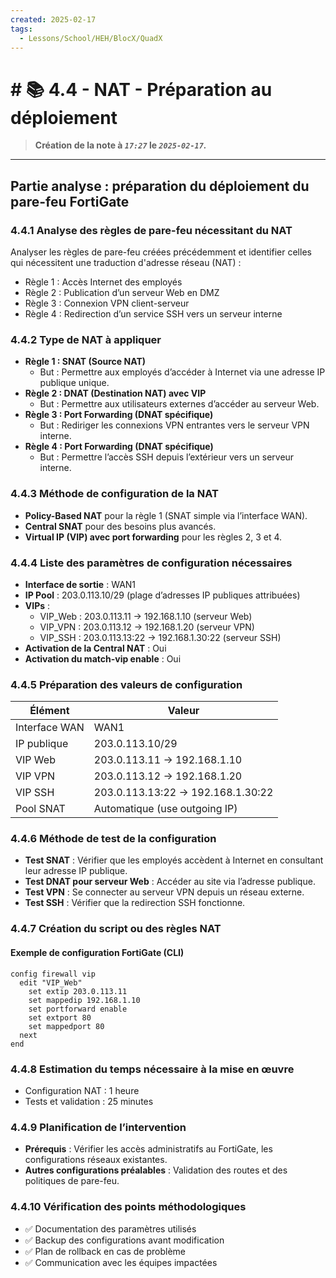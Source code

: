 ```yaml
---
created: 2025-02-17
tags:
  - Lessons/School/HEH/BlocX/QuadX
---
```


# # 📚  4.4 - NAT - Préparation au déploiement
> **Création de la note à *`17:27`* le *`2025-02-17`.***
---

## **Partie analyse : préparation du déploiement du pare-feu FortiGate**

### **4.4.1 Analyse des règles de pare-feu nécessitant du NAT**

Analyser les règles de pare-feu créées précédemment et identifier celles qui nécessitent une traduction d'adresse réseau (NAT) :

- Règle 1 : Accès Internet des employés
- Règle 2 : Publication d’un serveur Web en DMZ
- Règle 3 : Connexion VPN client-serveur
- Règle 4 : Redirection d’un service SSH vers un serveur interne

### **4.4.2 Type de NAT à appliquer**

- **Règle 1 : SNAT (Source NAT)**
    - But : Permettre aux employés d’accéder à Internet via une adresse IP publique unique.
- **Règle 2 : DNAT (Destination NAT) avec VIP**
    - But : Permettre aux utilisateurs externes d’accéder au serveur Web.
- **Règle 3 : Port Forwarding (DNAT spécifique)**
    - But : Rediriger les connexions VPN entrantes vers le serveur VPN interne.
- **Règle 4 : Port Forwarding (DNAT spécifique)**
    - But : Permettre l’accès SSH depuis l’extérieur vers un serveur interne.

### **4.4.3 Méthode de configuration de la NAT**

- **Policy-Based NAT** pour la règle 1 (SNAT simple via l’interface WAN).
- **Central SNAT** pour des besoins plus avancés.
- **Virtual IP (VIP) avec port forwarding** pour les règles 2, 3 et 4.

### **4.4.4 Liste des paramètres de configuration nécessaires**

- **Interface de sortie** : WAN1
- **IP Pool** : 203.0.113.10/29 (plage d’adresses IP publiques attribuées)
- **VIPs** :
    - VIP_Web : 203.0.113.11 → 192.168.1.10 (serveur Web)
    - VIP_VPN : 203.0.113.12 → 192.168.1.20 (serveur VPN)
    - VIP_SSH : 203.0.113.13:22 → 192.168.1.30:22 (serveur SSH)
- **Activation de la Central NAT** : Oui
- **Activation du match-vip enable** : Oui

### **4.4.5 Préparation des valeurs de configuration**

|Élément|Valeur|
|---|---|
|Interface WAN|WAN1|
|IP publique|203.0.113.10/29|
|VIP Web|203.0.113.11 → 192.168.1.10|
|VIP VPN|203.0.113.12 → 192.168.1.20|
|VIP SSH|203.0.113.13:22 → 192.168.1.30:22|
|Pool SNAT|Automatique (use outgoing IP)|

### **4.4.6 Méthode de test de la configuration**

- **Test SNAT** : Vérifier que les employés accèdent à Internet en consultant leur adresse IP publique.
- **Test DNAT pour serveur Web** : Accéder au site via l’adresse publique.
- **Test VPN** : Se connecter au serveur VPN depuis un réseau externe.
- **Test SSH** : Vérifier que la redirection SSH fonctionne.

### **4.4.7 Création du script ou des règles NAT**

#### **Exemple de configuration FortiGate (CLI)**

```shell
config firewall vip
  edit "VIP_Web"
    set extip 203.0.113.11
    set mappedip 192.168.1.10
    set portforward enable
    set extport 80
    set mappedport 80
  next
end
```

### **4.4.8 Estimation du temps nécessaire à la mise en œuvre**

- Configuration NAT : 1 heure
- Tests et validation : 25 minutes

### **4.4.9 Planification de l’intervention**

- **Prérequis** : Vérifier les accès administratifs au FortiGate, les configurations réseaux existantes.
- **Autres configurations préalables** : Validation des routes et des politiques de pare-feu.

### **4.4.10 Vérification des points méthodologiques**

- ✅ Documentation des paramètres utilisés
- ✅ Backup des configurations avant modification
- ✅ Plan de rollback en cas de problème
- ✅ Communication avec les équipes impactées